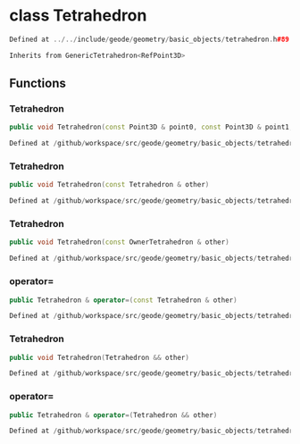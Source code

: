 # class Tetrahedron

```cpp
Defined at ../../include/geode/geometry/basic_objects/tetrahedron.h#89
```

```cpp
Inherits from GenericTetrahedron<RefPoint3D>
```



## Functions

### Tetrahedron

```cpp
public void Tetrahedron(const Point3D & point0, const Point3D & point1, const Point3D & point2, const Point3D & point3)
```

```cpp
Defined at /github/workspace/src/geode/geometry/basic_objects/tetrahedron.cpp#122
```

### Tetrahedron

```cpp
public void Tetrahedron(const Tetrahedron & other)
```

```cpp
Defined at /github/workspace/src/geode/geometry/basic_objects/tetrahedron.cpp#129
```

### Tetrahedron

```cpp
public void Tetrahedron(const OwnerTetrahedron & other)
```

```cpp
Defined at /github/workspace/src/geode/geometry/basic_objects/tetrahedron.cpp#130
```

### operator=

```cpp
public Tetrahedron & operator=(const Tetrahedron & other)
```

```cpp
Defined at /github/workspace/src/geode/geometry/basic_objects/tetrahedron.cpp#137
```

### Tetrahedron

```cpp
public void Tetrahedron(Tetrahedron && other)
```

```cpp
Defined at /github/workspace/src/geode/geometry/basic_objects/tetrahedron.cpp#139
```

### operator=

```cpp
public Tetrahedron & operator=(Tetrahedron && other)
```

```cpp
Defined at /github/workspace/src/geode/geometry/basic_objects/tetrahedron.cpp#143
```



